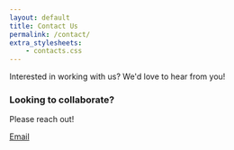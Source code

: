 ```yaml
---
layout: default
title: Contact Us
permalink: /contact/
extra_stylesheets: 
    - contacts.css
---
```


Interested in working with us? We'd love to hear from you! 

<div class="contact-info">
  <!-- <div class="card">
    <div class="card-text">
      <h3>Want to stay updated about the TREE Lab?</h3>
      <p>Stay in touch! Keep up with all TREE Lab's news.</p>
      <button onclick="window.location.href='https://twitter.com/dailypuppy?lang=en'">FOLLOW</button>
    </div>
  </div>
    <div class="card">
        <div class="card-text">
            <h3>For Students</h3>
            <p>Interested in working with us? Apply! Tell us how you want to make an impact in technology.<br>All majors are welcome.</p>
            <div>
                <a class="button" href="https://forms.gle/dLXYiLxsNJhKCJZX9" target="blank">Apply</a>
            </div>
        </div>
    </div>
    <div class="card">
        <div class="card-text">
            <h3>For Organizations</h3>
            <p>Want to collaborate with us? Learn more about the collaborations we have done in the past and how we work with partnering organizations.</p>
            <div>
                <a class="button" href="../partners">Collaborate</a>
            </div>
        </div>
    </div> -->
    <div class="card">
        <div class="card-text">
            <h3>Looking to collaborate?</h3>
            <p>Please reach out!</p>
            <div>
                <a class="button" href="mailto:tree@northwestern.edu" target="blank">Email</a>
            </div>
        </div>
    </div>
</div>
